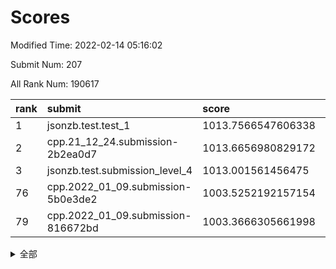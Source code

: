 # Scores

Modified Time: 2022-02-14 05:16:02

Submit Num: 207

All Rank Num: 190617

| rank |               submit               |       score        |       sigma        | pk_num |
| :--- | :--------------------------------- | :----------------- | :----------------- | :----- |
| 1    | jsonzb.test.test_1                 | 1013.7566547606338 | 0.8532406871959051 | 3685   |
| 2    | cpp.21_12_24.submission-2b2ea0d7   | 1013.6656980829172 | 0.8312337089928189 | 3684   |
| 3    | jsonzb.test.submission_level_4     | 1013.001561456475  | 0.8280392702259718 | 3683   |
| 76   | cpp.2022_01_09.submission-5b0e3de2 | 1003.5252192157154 | 0.7159715273628218 | 3688   |
| 79   | cpp.2022_01_09.submission-816672bd | 1003.3666305661998 | 0.7047124421359545 | 3684   |


<details>
<summary>全部</summary>

| rank |                 submit                 |       score        |       sigma        | pk_num |
| :--- | :------------------------------------- | :----------------- | :----------------- | :----- |
| 1    | jsonzb.test.test_1                     | 1013.7566547606338 | 0.8532406871959051 | 3685   |
| 2    | cpp.21_12_24.submission-2b2ea0d7       | 1013.6656980829172 | 0.8312337089928189 | 3684   |
| 3    | jsonzb.test.submission_level_4         | 1013.001561456475  | 0.8280392702259718 | 3683   |
| 4    | gobigger.level_3.submission_level_3_38 | 1011.6939203604782 | 0.7756127861245331 | 3679   |
| 5    | gobigger.level_3.submission_level_3_29 | 1011.6465983080961 | 0.7689390625251474 | 3678   |
| 6    | gobigger.level_3.submission_level_3_2  | 1011.4945228413878 | 0.8176135779375177 | 3684   |
| 7    | gobigger.level_3.submission_level_3_3  | 1011.2284267110384 | 0.7557857318909676 | 3681   |
| 8    | gobigger.level_3.submission_level_3_30 | 1011.0860239444635 | 0.7731345608633251 | 3679   |
| 9    | gobigger.level_3.submission_level_3_40 | 1010.8980048528454 | 0.781621266523715  | 3684   |
| 10   | gobigger.level_3.submission_level_3_10 | 1010.7897853312661 | 0.7871106402034328 | 3682   |
| 11   | gobigger.level_3.submission_level_3_7  | 1010.748812867558  | 0.7739597440345487 | 3687   |
| 12   | gobigger.level_3.submission_level_3_12 | 1010.5106303932025 | 0.7667382289143808 | 3684   |
| 13   | gobigger.level_3.submission_level_3_23 | 1010.3771483028993 | 0.7775640036156782 | 3685   |
| 14   | gobigger.level_3.submission_level_3_14 | 1010.3503477989206 | 0.7683798118712762 | 3685   |
| 15   | gobigger.level_3.submission_level_3_24 | 1010.3314255641084 | 0.7533912187737208 | 3682   |
| 16   | gobigger.level_3.submission_level_3_16 | 1010.3236653324145 | 0.760555088220173  | 3686   |
| 17   | gobigger.level_3.submission_level_3_1  | 1010.3022358515133 | 0.7401230476343458 | 3684   |
| 18   | gobigger.level_3.submission_level_3_19 | 1010.2989035467691 | 0.7647721744852621 | 3687   |
| 19   | gobigger.level_3.submission_level_3_49 | 1010.297245077858  | 0.7501630271129961 | 3677   |
| 20   | gobigger.level_3.submission_level_3_26 | 1010.2376368249064 | 0.7617971659625987 | 3681   |
| 21   | gobigger.level_3.submission_level_3_15 | 1010.1671366754493 | 0.7635244760901357 | 3687   |
| 22   | gobigger.level_3.submission_level_3_45 | 1010.1244245590726 | 0.760607003024299  | 3681   |
| 23   | gobigger.level_3.submission_level_3_43 | 1010.0436520866905 | 0.7501173973680824 | 3686   |
| 24   | gobigger.level_3.submission_level_3_34 | 1010.0294793319116 | 0.7591433377748132 | 3684   |
| 25   | gobigger.level_3.submission_level_3_31 | 1009.9772303075204 | 0.7725729924981923 | 3687   |
| 26   | gobigger.level_3.submission_level_3_20 | 1009.9427247961535 | 0.7503979325713372 | 3677   |
| 27   | gobigger.level_3.submission_level_3_6  | 1009.9392457875922 | 0.7448164247800956 | 3680   |
| 28   | gobigger.level_3.submission_level_3_32 | 1009.7687291176758 | 0.7270637927350665 | 3684   |
| 29   | gobigger.level_3.submission_level_3_9  | 1009.711386135904  | 0.7590701107671622 | 3683   |
| 30   | gobigger.level_3.submission_level_3_11 | 1009.7102370607992 | 0.7686841971698228 | 3684   |
| 31   | gobigger.level_3.submission_level_3_13 | 1009.7023561525331 | 0.7832459894981346 | 3680   |
| 32   | gobigger.level_3.submission_level_3_4  | 1009.6922159010687 | 0.7499887857009143 | 3682   |
| 33   | gobigger.level_3.submission_level_3_48 | 1009.6234612889527 | 0.7472449259298164 | 3688   |
| 34   | gobigger.level_3.submission_level_3_5  | 1009.6224272235104 | 0.7693495101567382 | 3683   |
| 35   | gobigger.level_3.submission_level_3_27 | 1009.5910523398179 | 0.7697674555420897 | 3683   |
| 36   | gobigger.level_3.submission_level_3_47 | 1009.5422746837768 | 0.7497110816494714 | 3690   |
| 37   | gobigger.level_3.submission_level_3_36 | 1009.5403450435754 | 0.7562989326749975 | 3684   |
| 38   | gobigger.level_3.submission_level_3_18 | 1009.5326911088531 | 0.7592024805026999 | 3681   |
| 39   | gobigger.level_3.submission_level_3_21 | 1009.5174578370422 | 0.7527328217593856 | 3687   |
| 40   | gobigger.level_3.submission_level_3_35 | 1009.4368587160205 | 0.7651771055701777 | 3681   |
| 41   | gobigger.level_3.submission_level_3_41 | 1009.431232746934  | 0.7681178059244104 | 3682   |
| 42   | gobigger.level_3.submission_level_3_17 | 1009.4284351170744 | 0.7525114273539342 | 3684   |
| 43   | gobigger.level_3.submission_level_3_39 | 1009.4226837197094 | 0.7558299567859303 | 3683   |
| 44   | gobigger.level_3.submission_level_3_8  | 1009.4097844371853 | 0.7287441742361698 | 3682   |
| 45   | gobigger.level_3.submission_level_3_33 | 1009.2827872410787 | 0.7475529080146741 | 3685   |
| 46   | gobigger.level_3.submission_level_3_42 | 1009.1828659050984 | 0.7406278373994508 | 3682   |
| 47   | gobigger.level_3.submission_level_3_0  | 1009.1582379062785 | 0.7379213740738222 | 3681   |
| 48   | gobigger.level_3.submission_level_3_37 | 1009.0439575678761 | 0.7326331253841968 | 3682   |
| 49   | gobigger.level_3.submission_level_3_28 | 1008.9472038011419 | 0.7349401378266962 | 3680   |
| 50   | gobigger.level_3.submission_level_3_46 | 1008.7065043549495 | 0.7463238053357591 | 3686   |
| 51   | gobigger.level_3.submission_level_3_22 | 1008.5940114805978 | 0.7384781169944502 | 3680   |
| 52   | gobigger.level_3.submission_level_3_44 | 1008.2603382783127 | 0.758777300187382  | 3686   |
| 53   | gobigger.level_3.submission_level_3_25 | 1007.8634989714132 | 0.7284502699197057 | 3685   |
| 54   | gobigger.level_1.submission_level_1_27 | 1005.0238827413199 | 0.7133711095058356 | 3684   |
| 55   | gobigger.level_1.submission_level_1_6  | 1004.8038524265422 | 0.725171390659254  | 3683   |
| 56   | gobigger.level_1.submission_level_1_33 | 1004.3764488342882 | 0.7200034721199229 | 3688   |
| 57   | gobigger.level_1.submission_level_1_39 | 1004.3464250054261 | 0.717793846464747  | 3681   |
| 58   | gobigger.level_1.submission_level_1_22 | 1004.297483600329  | 0.712876312151593  | 3685   |
| 59   | gobigger.level_1.submission_level_1_35 | 1004.2083539801893 | 0.7158029843001772 | 3680   |
| 60   | gobigger.level_1.submission_level_1_24 | 1004.2062413923595 | 0.7097907797428197 | 3684   |
| 61   | gobigger.level_1.submission_level_1_17 | 1004.1246752549291 | 0.7186693991697327 | 3688   |
| 62   | gobigger.level_1.submission_level_1_4  | 1004.1058105274699 | 0.7256780465789898 | 3681   |
| 63   | gobigger.level_1.submission_level_1_11 | 1003.9842628725245 | 0.7313361796632099 | 3686   |
| 64   | gobigger.level_1.submission_level_1_15 | 1003.9234064278709 | 0.7161181811479724 | 3684   |
| 65   | gobigger.level_1.submission_level_1_37 | 1003.9186240604773 | 0.7196390854373661 | 3688   |
| 66   | gobigger.level_1.submission_level_1_16 | 1003.7639077622617 | 0.7146079904283431 | 3679   |
| 67   | gobigger.level_1.submission_level_1_31 | 1003.7589894868366 | 0.7088947029592373 | 3684   |
| 68   | gobigger.level_1.submission_level_1_29 | 1003.7529424893376 | 0.7103231852119352 | 3683   |
| 69   | gobigger.level_1.submission_level_1_7  | 1003.6897960869073 | 0.7074009118362256 | 3678   |
| 70   | gobigger.level_1.submission_level_1_43 | 1003.6840965806427 | 0.7105575326771141 | 3686   |
| 71   | gobigger.level_1.submission_level_1_2  | 1003.6829367397035 | 0.7099567943655964 | 3680   |
| 72   | gobigger.level_1.submission_level_1_3  | 1003.6253844918327 | 0.7323685880431887 | 3682   |
| 73   | gobigger.level_1.submission_level_1_49 | 1003.5744409799024 | 0.7208954340736651 | 3685   |
| 74   | gobigger.level_1.submission_level_1_45 | 1003.5389406892525 | 0.7199234840233135 | 3682   |
| 75   | gobigger.level_1.submission_level_1_23 | 1003.529343910762  | 0.7096643936977782 | 3683   |
| 76   | cpp.2022_01_09.submission-5b0e3de2     | 1003.5252192157154 | 0.7159715273628218 | 3688   |
| 77   | gobigger.level_1.submission_level_1_36 | 1003.4725993288839 | 0.7150371289568377 | 3685   |
| 78   | gobigger.level_1.submission_level_1_48 | 1003.4539117032199 | 0.7090831318543679 | 3682   |
| 79   | cpp.2022_01_09.submission-816672bd     | 1003.3666305661998 | 0.7047124421359545 | 3684   |
| 80   | gobigger.level_1.submission_level_1_13 | 1003.3375535796663 | 0.7347931604578601 | 3685   |
| 81   | gobigger.level_1.submission_level_1_42 | 1003.3343416347351 | 0.7223320416824552 | 3684   |
| 82   | gobigger.level_1.submission_level_1_26 | 1003.3125035330638 | 0.7080170461189171 | 3684   |
| 83   | gobigger.level_1.submission_level_1_47 | 1003.1844588685992 | 0.7151203832501613 | 3686   |
| 84   | gobigger.level_1.submission_level_1_21 | 1003.1608813610545 | 0.7150908784206575 | 3682   |
| 85   | gobigger.level_1.submission_level_1_9  | 1003.1141901504263 | 0.7083471901263078 | 3680   |
| 86   | gobigger.level_1.submission_level_1_18 | 1003.078464396678  | 0.7167399662969828 | 3686   |
| 87   | gobigger.level_1.submission_level_1_32 | 1003.0518433586005 | 0.7173469301762233 | 3679   |
| 88   | gobigger.level_1.submission_level_1_30 | 1002.914999595145  | 0.7130788814486698 | 3688   |
| 89   | gobigger.level_1.submission_level_1_40 | 1002.9129541755176 | 0.7252485154032955 | 3684   |
| 90   | gobigger.level_1.submission_level_1_38 | 1002.9036242168464 | 0.7178653340034019 | 3687   |
| 91   | gobigger.level_1.submission_level_1_5  | 1002.9031280162044 | 0.7066899004932002 | 3684   |
| 92   | gobigger.level_1.submission_level_1_46 | 1002.8647081573002 | 0.7171545898157755 | 3687   |
| 93   | gobigger.level_1.submission_level_1_44 | 1002.8621378063432 | 0.7145836636201242 | 3686   |
| 94   | gobigger.level_1.submission_level_1_20 | 1002.7927454240622 | 0.7066994702954722 | 3686   |
| 95   | gobigger.level_1.submission_level_1_34 | 1002.7838684346721 | 0.7103284248495687 | 3686   |
| 96   | gobigger.level_1.submission_level_1_12 | 1002.7554723260765 | 0.7011160569308622 | 3681   |
| 97   | gobigger.level_1.submission_level_1_10 | 1002.7224280603597 | 0.7222893145442829 | 3685   |
| 98   | gobigger.level_1.submission_level_1_1  | 1002.6808215139836 | 0.7226116914590426 | 3685   |
| 99   | gobigger.level_1.submission_level_1_25 | 1002.6312505563332 | 0.7086313498540042 | 3681   |
| 100  | gobigger.level_1.submission_level_1_41 | 1002.4628790188222 | 0.708944541962736  | 3683   |
| 101  | gobigger.level_1.submission_level_1_19 | 1002.4283226462971 | 0.7065064730056047 | 3683   |
| 102  | gobigger.level_1.submission_level_1_14 | 1001.9931161871302 | 0.721502549663101  | 3679   |
| 103  | gobigger.level_1.submission_level_1_8  | 1001.8847391667806 | 0.710749960472771  | 3681   |
| 104  | gobigger.level_1.submission_level_1_0  | 1001.8341939474303 | 0.7037502106504462 | 3687   |
| 105  | gobigger.level_1.submission_level_1_28 | 1001.6807461095477 | 0.7084731668668859 | 3686   |
| 106  | gobigger.random.submission_random_36   | 996.883917187339   | 0.7107640749091888 | 3685   |
| 107  | gobigger.random.submission_random_28   | 996.7709418648726  | 0.7044507018031105 | 3687   |
| 108  | gobigger.random.submission_random_37   | 996.707985144831   | 0.7135593205725773 | 3686   |
| 109  | gobigger.random.submission_random_31   | 996.6438895265907  | 0.7113127345139023 | 3685   |
| 110  | gobigger.random.submission_random_38   | 996.4791691813948  | 0.7087372229810797 | 3686   |
| 111  | gobigger.random.submission_random_23   | 996.4679673320708  | 0.727671372318835  | 3680   |
| 112  | gobigger.random.submission_random_39   | 996.4478912596253  | 0.7049810127116073 | 3685   |
| 113  | gobigger.random.submission_random_12   | 996.4313821140834  | 0.7028992048234306 | 3686   |
| 114  | gobigger.random.submission_random_49   | 996.3132628214202  | 0.7031029498041494 | 3689   |
| 115  | gobigger.random.submission_random_44   | 996.3114911380906  | 0.7224930836498931 | 3683   |
| 116  | gobigger.random.submission_random_6    | 996.2951234428134  | 0.7041855012832026 | 3684   |
| 117  | gobigger.random.submission_random_18   | 996.1554553007736  | 0.714936484391149  | 3685   |
| 118  | gobigger.random.submission_random_41   | 996.1104406522433  | 0.7016055362283303 | 3682   |
| 119  | gobigger.random.submission_random_0    | 996.0559215002681  | 0.7123946407121509 | 3687   |
| 120  | gobigger.random.submission_random_21   | 996.0511642252966  | 0.7107276262302219 | 3682   |
| 121  | gobigger.random.submission_random_8    | 996.0338290518023  | 0.7113517933353757 | 3681   |
| 122  | gobigger.random.submission_random_27   | 996.0054346816336  | 0.7069883542396749 | 3686   |
| 123  | gobigger.random.submission_random_48   | 995.9999615628637  | 0.7055733173929906 | 3688   |
| 124  | gobigger.random.submission_random_32   | 995.9646833303266  | 0.7013304462557154 | 3685   |
| 125  | gobigger.random.submission_random_16   | 995.8846860335481  | 0.7006317360915033 | 3683   |
| 126  | gobigger.random.submission_random_40   | 995.8762219816001  | 0.7092521855818191 | 3685   |
| 127  | gobigger.random.submission_random_46   | 995.8696284970323  | 0.7122203316441548 | 3685   |
| 128  | gobigger.random.submission_random_42   | 995.8501259049016  | 0.7131315671935138 | 3685   |
| 129  | gobigger.random.submission_random_3    | 995.8048594149194  | 0.7107696065321709 | 3688   |
| 130  | gobigger.random.submission_random_26   | 995.7561681531928  | 0.7071446923035745 | 3677   |
| 131  | gobigger.random.submission_random_5    | 995.7368591229991  | 0.7149144183268316 | 3685   |
| 132  | gobigger.random.submission_random_34   | 995.7071248003892  | 0.6953675650983018 | 3683   |
| 133  | gobigger.random.submission_random_17   | 995.6507501305254  | 0.708684266335023  | 3686   |
| 134  | gobigger.random.submission_random_19   | 995.587417874812   | 0.7147870561038518 | 3685   |
| 135  | gobigger.random.submission_random_33   | 995.5707809996081  | 0.7120345989627435 | 3678   |
| 136  | gobigger.random.submission_random_15   | 995.5556567293149  | 0.7151078231430779 | 3684   |
| 137  | gobigger.random.submission_random_30   | 995.5512462396747  | 0.7059375741700153 | 3681   |
| 138  | gobigger.random.submission_random_1    | 995.5412316615805  | 0.7230687554815736 | 3683   |
| 139  | gobigger.random.submission_random_29   | 995.5332312809999  | 0.7048322355020715 | 3681   |
| 140  | gobigger.random.submission_random_4    | 995.5299467625844  | 0.707038038775114  | 3684   |
| 141  | gobigger.random.submission_random_25   | 995.4555776391838  | 0.7103685071096013 | 3684   |
| 142  | gobigger.random.submission_random_43   | 995.4475609449754  | 0.7161780278645316 | 3682   |
| 143  | gobigger.random.submission_random_20   | 995.3889374157551  | 0.7102481782293464 | 3687   |
| 144  | gobigger.random.submission_random_2    | 995.3504499690742  | 0.7039177246600865 | 3681   |
| 145  | gobigger.random.submission_random_13   | 995.3301416038632  | 0.721945145427972  | 3682   |
| 146  | gobigger.random.submission_random_35   | 995.3118418063995  | 0.7158058205396645 | 3686   |
| 147  | gobigger.random.submission_random_10   | 995.1725766386822  | 0.6957962718987744 | 3685   |
| 148  | gobigger.random.submission_random_22   | 995.1499366277245  | 0.7088293745375207 | 3682   |
| 149  | gobigger.random.submission_random_47   | 995.1443614006453  | 0.7042641338424729 | 3683   |
| 150  | gobigger.random.submission_random_7    | 995.0912623811773  | 0.7170049829086707 | 3683   |
| 151  | gobigger.random.submission_random_9    | 995.0419285067836  | 0.7292985276016521 | 3685   |
| 152  | gobigger.random.submission_random_45   | 994.8984596676479  | 0.7267186411597025 | 3678   |
| 153  | gobigger.random.submission_random_11   | 994.8410441464216  | 0.6988479272362591 | 3689   |
| 154  | gobigger.random.submission_random_24   | 994.6300813993961  | 0.7144781181689367 | 3683   |
| 155  | gobigger.level_2.submission_level_2_16 | 994.323064321704   | 0.72310489119808   | 3683   |
| 156  | gobigger.random.submission_random_14   | 994.0709628045194  | 0.7152519106177851 | 3684   |
| 157  | gobigger.level_2.submission_level_2_40 | 993.9052373440943  | 0.7407530276473041 | 3681   |
| 158  | gobigger.level_2.submission_level_2_49 | 993.8055648800546  | 0.7273206403564852 | 3685   |
| 159  | gobigger.level_2.submission_level_2_21 | 993.6277098610078  | 0.7462494350572499 | 3682   |
| 160  | gobigger.level_2.submission_level_2_24 | 993.5504470773654  | 0.7239362112972447 | 3681   |
| 161  | gobigger.level_2.submission_level_2_23 | 993.4945262236583  | 0.731422841893805  | 3684   |
| 162  | gobigger.level_2.submission_level_2_14 | 993.4047043844939  | 0.7367493249962274 | 3684   |
| 163  | gobigger.level_2.submission_level_2_4  | 993.3520060270996  | 0.7323780454022366 | 3681   |
| 164  | gobigger.level_2.submission_level_2_26 | 993.2907702039286  | 0.727547953115843  | 3677   |
| 165  | gobigger.level_2.submission_level_2_17 | 993.0525160707588  | 0.7445800048313248 | 3681   |
| 166  | gobigger.level_2.submission_level_2_25 | 993.0050733529098  | 0.7315940932770378 | 3682   |
| 167  | gobigger.level_2.submission_level_2_38 | 992.97578001457    | 0.7413495967932876 | 3686   |
| 168  | gobigger.level_2.submission_level_2_31 | 992.9541657961503  | 0.7312189382365002 | 3684   |
| 169  | gobigger.level_2.submission_level_2_13 | 992.93019223885    | 0.7246593836200094 | 3682   |
| 170  | gobigger.level_2.submission_level_2_42 | 992.8798779364616  | 0.7466939298185158 | 3684   |
| 171  | gobigger.level_2.submission_level_2_20 | 992.8231033433635  | 0.7496665754878464 | 3683   |
| 172  | gobigger.level_2.submission_level_2_0  | 992.8036828471407  | 0.7435430406525789 | 3685   |
| 173  | gobigger.level_2.submission_level_2_12 | 992.7300617263217  | 0.7410922729317387 | 3686   |
| 174  | gobigger.level_2.submission_level_2_8  | 992.6857662998342  | 0.7327044951705624 | 3683   |
| 175  | gobigger.level_2.submission_level_2_27 | 992.6759110450432  | 0.7382495995258691 | 3683   |
| 176  | gobigger.level_2.submission_level_2_45 | 992.5622603825129  | 0.7413975284142424 | 3682   |
| 177  | gobigger.level_2.submission_level_2_36 | 992.5554988788014  | 0.7376930310546632 | 3681   |
| 178  | gobigger.level_2.submission_level_2_29 | 992.5503426742384  | 0.7262901495677468 | 3684   |
| 179  | gobigger.level_2.submission_level_2_6  | 992.4910718257211  | 0.7539835553547823 | 3681   |
| 180  | gobigger.level_2.submission_level_2_47 | 992.445000557986   | 0.7333507948151317 | 3685   |
| 181  | gobigger.level_2.submission_level_2_1  | 992.4272910342293  | 0.7390989487636046 | 3684   |
| 182  | gobigger.level_2.submission_level_2_7  | 992.4037258077324  | 0.7408497255599658 | 3686   |
| 183  | gobigger.level_2.submission_level_2_44 | 992.3097210193886  | 0.7531005303601346 | 3687   |
| 184  | gobigger.level_2.submission_level_2_2  | 992.2784803177987  | 0.7325663011969652 | 3681   |
| 185  | gobigger.level_2.submission_level_2_48 | 992.1678172934536  | 0.7575378077331866 | 3684   |
| 186  | gobigger.level_2.submission_level_2_41 | 991.9712847502983  | 0.7469088532649388 | 3679   |
| 187  | gobigger.level_2.submission_level_2_28 | 991.9072373726515  | 0.7564909301386149 | 3687   |
| 188  | gobigger.level_2.submission_level_2_39 | 991.8800293604345  | 0.7510649340394899 | 3683   |
| 189  | gobigger.level_2.submission_level_2_10 | 991.7655026904837  | 0.7367367687782176 | 3684   |
| 190  | gobigger.level_2.submission_level_2_46 | 991.7558993196234  | 0.7478283987427526 | 3686   |
| 191  | gobigger.level_2.submission_level_2_37 | 991.7294401515496  | 0.7401250278791255 | 3683   |
| 192  | gobigger.level_2.submission_level_2_9  | 991.7135575106965  | 0.736941863773745  | 3678   |
| 193  | gobigger.level_2.submission_level_2_15 | 991.6992398287075  | 0.7483687075629167 | 3685   |
| 194  | gobigger.level_2.submission_level_2_22 | 991.6194182677882  | 0.7607087673330346 | 3681   |
| 195  | gobigger.level_2.submission_level_2_33 | 991.5173198647683  | 0.7695212820431252 | 3678   |
| 196  | gobigger.level_2.submission_level_2_18 | 991.5132048797739  | 0.743371354264847  | 3681   |
| 197  | gobigger.level_2.submission_level_2_43 | 991.4856759441326  | 0.7485273417537649 | 3681   |
| 198  | gobigger.level_2.submission_level_2_5  | 991.4849444992558  | 0.759959681407123  | 3685   |
| 199  | gobigger.level_2.submission_level_2_34 | 991.2817825491838  | 0.7423157981516034 | 3677   |
| 200  | gobigger.level_2.submission_level_2_19 | 990.9203430789114  | 0.7634287339879356 | 3679   |
| 201  | gobigger.level_2.submission_level_2_35 | 990.9060906219418  | 0.7535950832128961 | 3681   |
| 202  | gobigger.level_2.submission_level_2_30 | 990.900798723537   | 0.7587804475002842 | 3682   |
| 203  | gobigger.level_2.submission_level_2_32 | 990.5517722132672  | 0.7410612584015566 | 3685   |
| 204  | gobigger.level_2.submission_level_2_3  | 990.4849460968368  | 0.7825460130012438 | 3688   |
| 205  | gobigger.level_2.submission_level_2_11 | 990.4517519264062  | 0.7677445199816078 | 3685   |
| 206  | gobigger.none.submission_none_1        | 977.9527776139311  | 1.2673725139517067 | 3683   |
| 207  | gobigger.none.submission_none_0        | 975.6043099713035  | 1.5536518776265764 | 3684   |

</details>